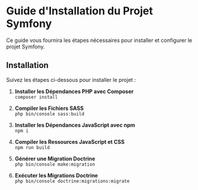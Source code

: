 # Guide d'Installation du Projet Symfony

Ce guide vous fournira les étapes nécessaires pour installer et configurer le projet Symfony.

## Installation

Suivez les étapes ci-dessous pour installer le projet :

1. **Installer les Dépendances PHP avec Composer**  
<code>composer install</code>

2. **Compiler les Fichiers SASS**  
<code>php bin/console sass:build</code>

3. **Installer les Dépendances JavaScript avec npm**  
<code>npm i</code>

4. **Compiler les Ressources JavaScript et CSS**  
<code>npm run build</code>

5. **Générer une Migration Doctrine**  
<code>php bin/console make:migration</code>

6. **Exécuter les Migrations Doctrine**  
<code>php bin/console doctrine:migrations:migrate</code>
